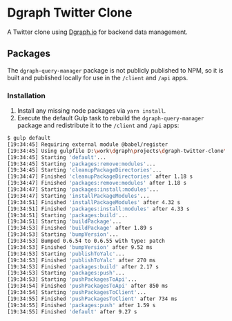 # Dgraph Twitter Clone

A Twitter clone using [Dgraph.io](https://dgraph.io/) for backend data management.

## Packages

The `dgraph-query-manager` package is not publicly published to NPM, so it is built and published locally for use in the `/client` and `/api` apps.

### Installation

1. Install any missing node packages via `yarn install`.
2. Execute the default Gulp task to rebuild the `dgraph-query-manager` package and redistribute it to the `/client` and `/api` apps:

```bash
$ gulp default
[19:34:45] Requiring external module @babel/register
[19:34:45] Using gulpfile D:\work\dgraph\projects\dgraph-twitter-clone\gulpfile.babel.js
[19:34:45] Starting 'default'...
[19:34:45] Starting 'packages:remove:modules'...
[19:34:45] Starting 'cleanupPackageDirectories'...
[19:34:47] Finished 'cleanupPackageDirectories' after 1.18 s
[19:34:47] Finished 'packages:remove:modules' after 1.18 s
[19:34:47] Starting 'packages:install:modules'...
[19:34:47] Starting 'installPackageModules'...
[19:34:51] Finished 'installPackageModules' after 4.32 s
[19:34:51] Finished 'packages:install:modules' after 4.33 s
[19:34:51] Starting 'packages:build'...
[19:34:51] Starting 'buildPackage'...
[19:34:53] Finished 'buildPackage' after 1.89 s
[19:34:53] Starting 'bumpVersion'...
[19:34:53] Bumped 0.6.54 to 0.6.55 with type: patch
[19:34:53] Finished 'bumpVersion' after 9.52 ms
[19:34:53] Starting 'publishToYalc'...
[19:34:53] Finished 'publishToYalc' after 270 ms
[19:34:53] Finished 'packages:build' after 2.17 s
[19:34:53] Starting 'packages:push'...
[19:34:53] Starting 'pushPackagesToApi'...
[19:34:54] Finished 'pushPackagesToApi' after 850 ms
[19:34:54] Starting 'pushPackagesToClient'...
[19:34:55] Finished 'pushPackagesToClient' after 734 ms
[19:34:55] Finished 'packages:push' after 1.59 s
[19:34:55] Finished 'default' after 9.27 s
```